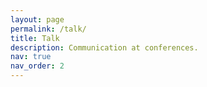 ```yaml
---
layout: page
permalink: /talk/
title: Talk
description: Communication at conferences.
nav: true
nav_order: 2
---
```


<!-- _pages/talk.md -->

